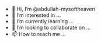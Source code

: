 - 👋 Hi, I’m @abdullah-mysoftheaven
- 👀 I’m interested in ...
- 🌱 I’m currently learning ...
- 💞️ I’m looking to collaborate on ...
- 📫 How to reach me ...

<!---
abdullah-mysoftheaven/abdullah-mysoftheaven is a ✨ special ✨ repository because its `README.md` (this file) appears on your GitHub profile.
You can click the Preview link to take a look at your changes.
--->
